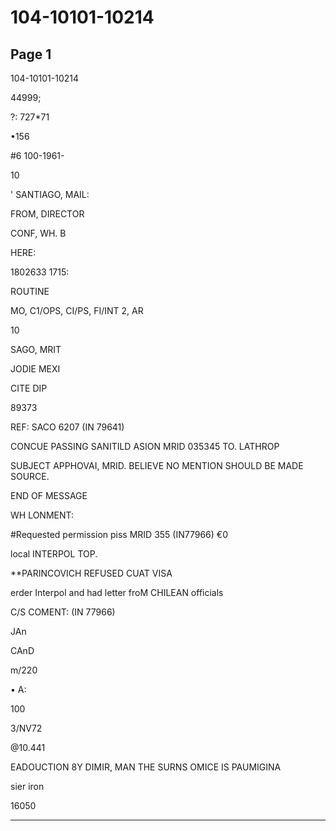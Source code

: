 # 104-10101-10214

## Page 1

104-10101-10214

44999;

?: 727*71

•156

#6 100-1961-

10

' SANTIAGO, MAIL:

FROM, DIRECTOR

CONF, WH. B

HERE:

1802633 1715:

ROUTINE

MO, C1/OPS, CI/PS, FI/INT 2, AR

10

SAGO, MRIT

JODIE MEXI

CITE DIP

89373

REF: SACO 6207 (IN 79641)

CONCUE PASSING SANITILD ASION MRID 035345 TO. LATHROP

SUBJECT APPHOVAI, MRID. BELIEVE NO MENTION SHOULD BE MADE SOURCE.

END OF MESSAGE

WH LONMENT:

#Requested permission piss MRID 355 (IN77966) €0

local INTERPOL TOP.

**PARINCOVICH REFUSED CUAT VISA

erder Interpol and had letter froM CHILEAN officials

C/S COMENT: (IN 77966)

JAn

CAnD

m/220

• A:

100

3/NV72

@10.441

EADOUCTION 8Y DIMIR, MAN THE SURNS OMICE IS PAUMIGINA

sier iron

16050

---

